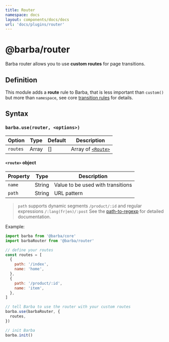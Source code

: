 ```yaml
---
title: Router
namespace: docs
layout: components/docs/docs
url: 'docs/plugins/router'
---
```


# @barba/router

Barba router allows you to use **custom routes** for page transitions.

## Definition

This module adds a **route** rule to Barba, that is less important than `custom()` but more than `namespace`, see core [transition rules](core.md#rules) for details.

## Syntax

### `barba.use(router, <options>)`

| Option   | Type  | Default | Description                         |
| -------- | ----- | ------- | ----------------------------------- |
| `routes` | Array | []      | Array of [`<Route>`](#route-object) |

#### `<route>` object

| Property | Type   | Description                       |
| -------- | ------ | --------------------------------- |
| `name`   | String | Value to be used with transitions |
| `path`   | String | URL pattern                       |

> `path` supports dynamic segments `/product/:id` and regular expressions `/:lang(fr|en)/:post`
> See the [path-to-regexp](https://github.com/pillarjs/path-to-regexp) for detailed documentation.

Example:

```js
import barba from '@barba/core'
import barbaRouter from '@barba/router'

// define your routes
const routes = [
  {
    path: '/index',
    name: 'home',
  },
  {
    path: '/product/:id',
    name: 'item',
  },
]

// tell Barba to use the router with your custom routes
barba.use(barbaRouter, {
  routes,
})

// init Barba
barba.init()
```
